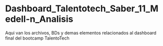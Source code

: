 # Dashboard_Talentotech_Saber_11_Medell-n_Analisis
Aqui van los archivos, BDs y demas elementos relacionados al dashboard final del bootcamp TalentoTech
